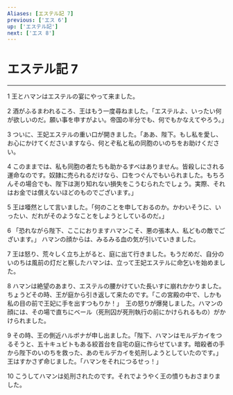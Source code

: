 ```yaml
---
Aliases: [エステル記 7]
previous: ['エス 6']
up: ['エステル記']
next: ['エス 8']
---
```

# エステル記 7

***




1 
王とハマンはエステルの宴にやって来ました。 



2 
酒がふるまわれるころ、王はもう一度尋ねました。「エステルよ、いったい何が欲しいのだ。願い事を申すがよい。帝国の半分でも、何でもかなえてやろう。」 



3 
ついに、王妃エステルの重い口が開きました。「ああ、陛下。もし私を愛し、お心にかけてくださいますなら、何とぞ私と私の同胞のいのちをお助けください。 



4 
このままでは、私も同胞の者たちも助かるすべはありません。皆殺しにされる運命なのです。奴隷に売られるだけなら、口をつぐんでもいられました。もちろんその場合でも、陛下は測り知れない損失をこうむられたでしょう。実際、それはお金では償えないほどのものでございます。」 



5 
王は唖然として言いました。「何のことを申しておるのか。かわいそうに、いったい、だれがそのようなことをしようとしているのだ。」 



6 
「恐れながら陛下、ここにおりますハマンこそ、悪の張本人、私どもの敵でございます。」 ハマンの顔からは、みるみる血の気が引いていきました。 



7 
王は怒り、荒々しく立ち上がると、庭に出て行きました。もうだめだ、自分のいのちは風前の灯だと察したハマンは、立って王妃エステルに命乞いを始めました。 



8 
ハマンは絶望のあまり、エステルの腰かけていた長いすに崩れかかりました。ちょうどその時、王が庭から引き返して来たのです。「この宮殿の中で、しかも私の目の前で王妃に手を出すつもりか！」　王の怒りが爆発しました。ハマンの顔には、その場で直ちにベール（死刑囚が死刑執行の前にかけられるもの）がかけられました。 



9 
その時、王の側近ハルボナが申し出ました。「陛下、ハマンはモルデカイをつるそうと、五十キュビトもある絞首台を自宅の庭に作らせています。暗殺者の手から陛下のいのちを救った、あのモルデカイを処刑しようとしていたのです。」　王はすかさず命じました。「ハマンをそれにつるせっ！」　 



10 
こうしてハマンは処刑されたのです。それでようやく王の憤りもおさまりました。

